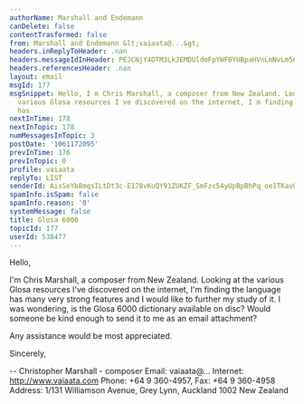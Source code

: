 ```yaml
---
authorName: Marshall and Endemann
canDelete: false
contentTrasformed: false
from: Marshall and Endemann &lt;vaiaata@...&gt;
headers.inReplyToHeader: .nan
headers.messageIdInHeader: PEJCNjY4OTM3LkJEMDUldmFpYWF0YUBpaHVnLmNvLm56Pg==
headers.referencesHeader: .nan
layout: email
msgId: 177
msgSnippet: Hello, I m Chris Marshall, a composer from New Zealand. Looking at the
  various Glosa resources I ve discovered on the internet, I m finding the language
  has
nextInTime: 178
nextInTopic: 178
numMessagesInTopic: 3
postDate: '1061172095'
prevInTime: 176
prevInTopic: 0
profile: vaiaata
replyTo: LIST
senderId: AisSeYb8mqsILtDt3c-E178vKuQY91ZUKZF_SmFzc54yUpBpBhPq_oe1TKav8aBy0H01bTH50eeVN93H2VvsT82jTfS3774cfBKvZJi8l3r3
spamInfo.isSpam: false
spamInfo.reason: '0'
systemMessage: false
title: Glosa 6000
topicId: 177
userId: 538477
---
```



Hello,

I'm Chris Marshall, a composer from New Zealand. Looking at the various
Glosa resources I've discovered on the internet, I'm finding the language
has many very strong features and I would like to further my study of it. I
was wondering, is the Glosa 6000 dictionary available on disc? Would someone
be kind enough to send it to me as an email attachment?

Any assistance would be most appreciated.

Sincerely,

--
Christopher Marshall - composer
Email: vaiaata@...
Internet: http://www.vaiaata.com
Phone: +64 9 360-4957, Fax: +64 9 360-4958
Address: 1/131 Williamson Avenue, Grey Lynn, Auckland 1002
         New Zealand




